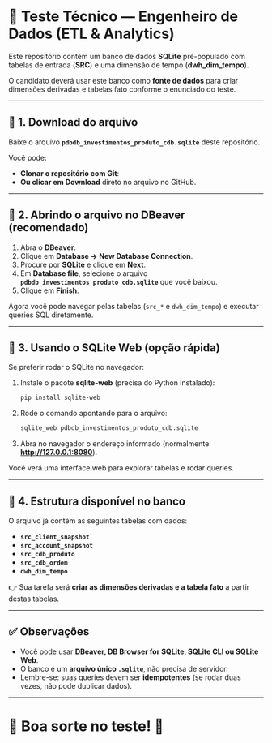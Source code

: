 # **📘 Teste Técnico — Engenheiro de Dados (ETL & Analytics)**

Este repositório contém um banco de dados **SQLite** pré-populado com tabelas de entrada (**SRC**) e uma dimensão de tempo (**dwh_dim_tempo**).  

O candidato deverá usar este banco como **fonte de dados** para criar dimensões derivadas e tabelas fato conforme o enunciado do teste.

---

## **🔹 1. Download do arquivo**

Baixe o arquivo **`pdbdb_investimentos_produto_cdb.sqlite`** deste repositório.  

Você pode:  
- **Clonar o repositório com Git**:
- **Ou clicar em Download** direto no arquivo no GitHub.

---

## **🔹 2. Abrindo o arquivo no DBeaver (recomendado)**

1. Abra o **DBeaver**.  
2. Clique em **Database → New Database Connection**.  
3. Procure por **SQLite** e clique em **Next**.  
4. Em **Database file**, selecione o arquivo **`pdbdb_investimentos_produto_cdb.sqlite`** que você baixou.  
5. Clique em **Finish**.  

Agora você pode navegar pelas tabelas (`src_*` e `dwh_dim_tempo`) e executar queries SQL diretamente.

---

## **🔹 3. Usando o SQLite Web (opção rápida)**

Se preferir rodar o SQLite no navegador:  

1. Instale o pacote **sqlite-web** (precisa do Python instalado):  
   ```bash
   pip install sqlite-web
   ```
2. Rode o comando apontando para o arquivo:  
   ```bash
   sqlite_web pdbdb_investimentos_produto_cdb.sqlite
   ```
3. Abra no navegador o endereço informado (normalmente **http://127.0.0.1:8080**).  

Você verá uma interface web para explorar tabelas e rodar queries.

---

## **🔹 4. Estrutura disponível no banco**

O arquivo já contém as seguintes tabelas com dados:  
- **`src_client_snapshot`**  
- **`src_account_snapshot`**  
- **`src_cdb_produto`**  
- **`src_cdb_ordem`**  
- **`dwh_dim_tempo`**  

👉 Sua tarefa será **criar as dimensões derivadas e a tabela fato** a partir destas tabelas.

---

## **✅ Observações**

- Você pode usar **DBeaver, DB Browser for SQLite, SQLite CLI ou SQLite Web**.  
- O banco é um **arquivo único `.sqlite`**, não precisa de servidor.  
- Lembre-se: suas queries devem ser **idempotentes** (se rodar duas vezes, não pode duplicar dados).  

---

# **📌 Boa sorte no teste! 🚀**
